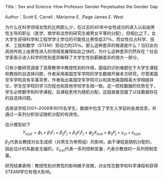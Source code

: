 Title：Sex and Science :How Professor Gender Perpetuates the Gender Gap

Author：Scott E. Carrell ; Marianne E. ;Page James E. West

为什么在科学领域女性的比例那么少，在过去的40年中女性成功的进入以前由男性主导的职业（医学、商学和法学的研究生被男女平等的分配），但相比之下，女大学生获得科学和工程学学士学位的可能性比男性低37％，而女性仅占科学、技术、工程和数学（STEM）劳动力的25％。那么这种差异的根源是什么？当妇女向其他传统上由男性进入的领域发展得如此之快时，为什么这种差异仍然存在？社会学家表示进入科学的性别差异解释了大学生性别薪酬差异的很大一部分。

只有少数研究调查了高等教育中教授性别的作用，面临的识别难题在于大学生课程和教授的自选择问题，作者采用美国空军学院的学生数据开展本次研究，尽管美国空军学院具有军事背景，作者指出美国空军学院可以和其他美国精英大学相提并论，学生在学校的学习历程也和其他学校学生相一致。这一院校数据的优势在于，学生必修数学和科学课程，且课程老师为随机分配，这就直接克服了以往数据存在的自选择问题。

选用该学校2001~2008年9015名学生，数据中包含了学生入学前的各类信息，并通过一系列分析验证随机分配的有效性。

估计模型如下
$$
Y_{icjst}=\phi_1+\beta_1 F_i+\beta_2 F_j+\beta_3 F_i F_j+\phi_2 X_{icst}+\phi_3 P_j+\gamma_{ct}+\epsilon_{icjst}
$$
$\beta_3$代表女教授对女生成绩（对男生为参照组）的影响，由于课程是随机分配的，因此估计的系数是无偏的，$X_{icst}$代表一系列控制变量，$P_j$表示教授的一系列控制变量。

研究结果表明：教授性别对男性的影响微乎其微，对女性在数学和科学课程和获得STEAM学位有很大影响。
